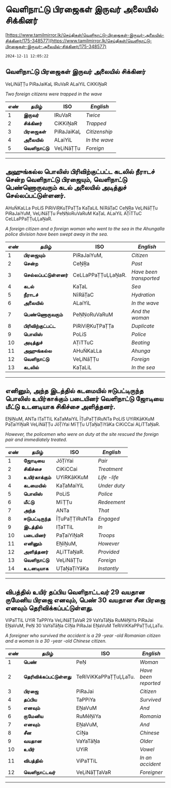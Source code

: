 # வெளிநாட்டு பிரஜைகள் இருவர் அலையில் சிக்கினர்

[https://www.tamilmirror.lk/செய்திகள்/வெளிநாட்டு-பிரஜைகள்-இருவர்-அலையில்-சிக்கினர்/175-348577](https://www.tamilmirror.lk/செய்திகள்/வெளிநாட்டு-பிரஜைகள்-இருவர்-அலையில்-சிக்கினர்/175-348577)

`2024-12-11 12:05:22`

## வெளிநாட்டு பிரஜைகள் இருவர் அலையில் சிக்கினர்

VeḶiNāṬṬu PiRaJaiKaḶ IRuVaR ALaiYiL CiKKiṈaR

*Two foreign citizens were trapped in the wave*

எண்|**தமிழ்**|ISO|*English*
---|---|---|---
1|**இருவர்**|IRuVaR|*Twice*
2|**சிக்கினர்**|CiKKiṈaR|*Trapped*
3|**பிரஜைகள்**|PiRaJaiKaḶ|*Citizenship*
4|**அலையில்**|ALaiYiL|*In the wave*
5|**வெளிநாட்டு**|VeḶiNāṬṬu|*Foreign*

---

## அஹுங்கல்ல பொலிஸ் பிரிவிற்குட்பட்ட கடலில் நீராடச் சென்ற வெளிநாட்டு பிரஜையும், வெளிநாட்டு பெண்ணொருவரும் கடல் அலையில் அடித்துச் செல்லப்பட்டுள்ளனர்.

AHuṄKaLLa PoLiS PiRiViṞKuṬPaṬṬa KaṬaLiL NīRāṬaC CeṈṞa VeḶiNāṬṬu PiRaJaiYuM, VeḶiNāṬṬu PeṆṆoRuVaRuM KaṬaL ALaiYiL AṬiTTuC CeLLaPPaṬṬuḶḶaṈaR.

*A foreign citizen and a foreign woman who went to the sea in the Ahungalla police division have been swept away in the sea.*

எண்|**தமிழ்**|ISO|*English*
---|---|---|---
1|**பிரஜையும்**|PiRaJaiYuM,|*Citizen*
2|**சென்ற**|CeṈṞa|*Past*
3|**செல்லப்பட்டுள்ளனர்**|CeLLaPPaṬṬuḶḶaṈaR.|*Have been transported*
4|**கடல்**|KaṬaL|*Sea*
5|**நீராடச்**|NīRāṬaC|*Hydration*
6|**அலையில்**|ALaiYiL|*In the wave*
7|**பெண்ணொருவரும்**|PeṆṆoRuVaRuM|*And the woman*
8|**பிரிவிற்குட்பட்ட**|PiRiViṞKuṬPaṬṬa|*Duplicate*
9|**பொலிஸ்**|PoLiS|*Police*
10|**அடித்துச்**|AṬiTTuC|*Beating*
11|**அஹுங்கல்ல**|AHuṄKaLLa|*Ahunga*
12|**வெளிநாட்டு**|VeḶiNāṬṬu|*Foreign*
13|**கடலில்**|KaṬaLiL|*In the sea*

---

## எனினும், அந்த இடத்தில் கடமையில் ஈடுபட்டிருந்த பொலிஸ் உயிர்காக்கும் படையினர் வெளிநாட்டு ஜோடியை மீட்டு உடனடியாக சிகிச்சை அளித்தனர்.

EṈiṈuM, ANTa IṬaTTiL KaṬaMaiYiL ĪṬuPaṬṬiRuNTa PoLiS UYiRKāKKuM PaṬaiYiṈaR VeḶiNāṬṬu JōṬiYai MīṬṬu UṬaṈaṬiYāKa CiKiCCai AḶiTTaṈaR.

*However, the policemen who were on duty at the site rescued the foreign pair and immediately treated.*

எண்|**தமிழ்**|ISO|*English*
---|---|---|---
1|**ஜோடியை**|JōṬiYai|*Pair*
2|**சிகிச்சை**|CiKiCCai|*Treatment*
3|**உயிர்காக்கும்**|UYiRKāKKuM|*Life -life*
4|**கடமையில்**|KaṬaMaiYiL|*Under duty*
5|**பொலிஸ்**|PoLiS|*Police*
6|**மீட்டு**|MīṬṬu|*Redeement*
7|**அந்த**|ANTa|*That*
8|**ஈடுபட்டிருந்த**|ĪṬuPaṬṬiRuNTa|*Engaged*
9|**இடத்தில்**|IṬaTTiL|*In*
10|**படையினர்**|PaṬaiYiṈaR|*Troops*
11|**எனினும்**|EṈiṈuM,|*However*
12|**அளித்தனர்**|AḶiTTaṈaR.|*Provided*
13|**வெளிநாட்டு**|VeḶiNāṬṬu|*Foreign*
14|**உடனடியாக**|UṬaṈaṬiYāKa|*Instantly*

---

## விபத்தில் உயிர் தப்பிய வெளிநாட்டவர் 29 வயதான ருமேனிய பிரஜை எனவும், பெண் 30 வயதான சீன பிரஜை எனவும் தெரிவிக்கப்பட்டுள்ளது.

ViPaTTiL UYiR TaPPiYa VeḶiNāṬṬaVaR 29 VaYaTāṈa RuMēṈiYa PiRaJai EṈaVuM, PeṆ 30 VaYaTāṈa CīṈa PiRaJai EṈaVuM TeRiViKKaPPaṬṬuḶḶaTu.

*A foreigner who survived the accident is a 29 -year -old Romanian citizen and a woman is a 30 -year -old Chinese citizen.*

எண்|**தமிழ்**|ISO|*English*
---|---|---|---
1|**பெண்**|PeṆ|*Woman*
2|**தெரிவிக்கப்பட்டுள்ளது**|TeRiViKKaPPaṬṬuḶḶaTu.|*Have been reported*
3|**பிரஜை**|PiRaJai|*Citizen*
4|**தப்பிய**|TaPPiYa|*Survived*
5|**எனவும்**|EṈaVuM|*And*
6|**ருமேனிய**|RuMēṈiYa|*Romania*
7|**எனவும்**|EṈaVuM,|*And*
8|**சீன**|CīṈa|*Chinese*
9|**வயதான**|VaYaTāṈa|*Older*
10|**உயிர்**|UYiR|*Vowel*
11|**விபத்தில்**|ViPaTTiL|*In an accident*
12|**வெளிநாட்டவர்**|VeḶiNāṬṬaVaR|*Foreigner*

---
